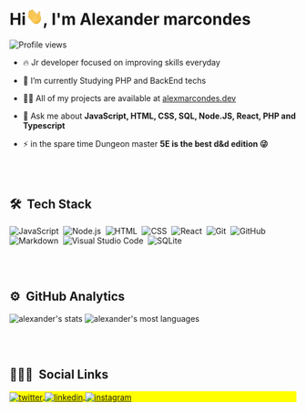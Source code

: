 <h1 align="left">Hi<img src="./hi.gif" height="30"width="30px">, I'm Alexander marcondes</h1>
<p align="left"> <img src="https://komarev.com/ghpvc/?username=alexmarcondes21&color=yellow" alt="Profile views" /> </p>

- 🔥 Jr developer focused on improving skills everyday

- 🔭 I’m currently Studying PHP and BackEnd techs

- 👨‍💻 All of my projects are available at [alexmarcondes.dev](https://github.com/devgrunge?tab=repositories)

- 💬 Ask me about **JavaScript, HTML, CSS, SQL, Node.JS, React, PHP and Typescript**

- ⚡ in the spare time Dungeon master **5E is the best d&d edition 😜**

<br><br>

## 🛠 &nbsp;Tech Stack

![JavaScript](https://img.shields.io/badge/-JavaScript-05122A?style=flat&logo=javascript)&nbsp;
![Node.js](https://img.shields.io/badge/-Node.js-05122A?style=flat&logo=node.js)&nbsp;
![HTML](https://img.shields.io/badge/-HTML-05122A?style=flat&logo=HTML5)&nbsp;
![CSS](https://img.shields.io/badge/-CSS-05122A?style=flat&logo=CSS3&logoColor=1572B6)&nbsp;
![React](https://img.shields.io/badge/-React-05122A?style=flat&logo=react)&nbsp;
![Git](https://img.shields.io/badge/-Git-05122A?style=flat&logo=git)&nbsp;
![GitHub](https://img.shields.io/badge/-GitHub-05122A?style=flat&logo=github)&nbsp;
![Markdown](https://img.shields.io/badge/-Markdown-05122A?style=flat&logo=markdown)&nbsp;
![Visual Studio Code](https://img.shields.io/badge/-Visual%20Studio%20Code-05122A?style=flat&logo=visual-studio-code&logoColor=007ACC)&nbsp;
![SQLite](https://img.shields.io/badge/-SQLite-05122A?style=flat&logo=sqlite)&nbsp;

<br><br>

## ⚙️ &nbsp;GitHub Analytics

<p align="left">
<img width="530em" src="https://github-readme-stats.vercel.app/api?username=devgrunge&show_icons=true&theme=vision-friendly-dark" alt="alexander's stats"/>
<img width="530em" src="https://github-readme-stats.vercel.app/api/top-langs/?username=devgrunge&layout=compact&theme=vision-friendly-dark" alt="alexander's most languages"/>
</p>

<br><br>

## 👨🏽‍🦲 &nbsp;Social Links

<p align="left" style="background:yellow">
</a>
<a href="https://twitter.com/Ogrunjo" target="_blank">
  <img align="center" src="https://img.shields.io/badge/-alexmarcondes21-05122A?style=flat&logo=twitter" alt="twitter"/>  
</a>
<a href="https://www.linkedin.com/in/alexander-marcondes-junior-8b8b78219/" target="_blank">
  <img align="center" src="https://img.shields.io/badge/-alexmarcondes-05122A?style=flat&logo=linkedin" alt="linkedin"/>
</a>
<a href="https://instagram.com/ogrunjo" target="_blank">
 <img align="center" src="https://img.shields.io/badge/-ogrunjo-05122A?style=flat&logo=instagram" alt="instagram"/>
</a>
</p>
